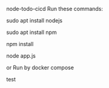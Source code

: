 node-todo-cicd
Run these commands:

sudo apt install nodejs

sudo apt install npm

npm install

node app.js

or Run by docker compose

test
